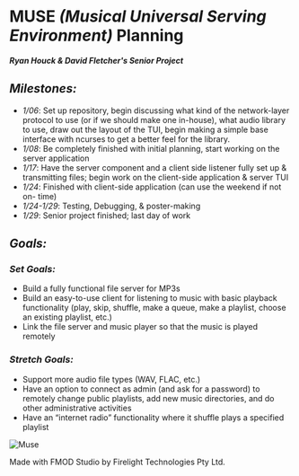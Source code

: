 # MUSE *(Musical Universal Serving Environment)* Planning
***Ryan Houck & David Fletcher's Senior Project***
## ***Milestones:***

- *1/06*: Set up repository, begin discussing what kind of the network-layer
  protocol to use (or if we should make one in-house), what audio library to use,
  draw out the layout of the TUI, begin making a simple base interface with ncurses
  to get a better feel for the library.
- *1/08*: Be completely finished with initial planning, start working on the
  server application
- *1/17*: Have the server component and a client side listener fully set up &
  transmitting files; begin work on the client-side application & server TUI
- *1/24*: Finished with client-side application (can use the weekend if not on-
  time)
- *1/24-1/29*: Testing, Debugging, & poster-making
- *1/29*: Senior project finished; last day of work

## ***Goals:***



### *Set Goals:*

- Build a fully functional file server for MP3s
- Build an easy-to-use client for listening to music with basic playback functionality (play, skip, shuffle, make a queue, make a playlist, choose an existing playlist, etc.)
- Link the file server and music player so that the music is played remotely

### *Stretch Goals:*

- Support more audio file types (WAV, FLAC, etc.)
- Have an option to connect as admin (and ask for a password) to remotely change
  public playlists, add new music directories, and do other administrative activities
- Have an “internet radio” functionality where it shuffle plays a specified
  playlist


![Muse](https://images-wixmp-ed30a86b8c4ca887773594c2.wixmp.com/f/5a15015d-1def-48c3-9fdd-e89ff81f260b/d9a5ur0-3b11c28f-aafe-4336-a46e-9c69c2e84427.gif?token=eyJ0eXAiOiJKV1QiLCJhbGciOiJIUzI1NiJ9.eyJzdWIiOiJ1cm46YXBwOjdlMGQxODg5ODIyNjQzNzNhNWYwZDQxNWVhMGQyNmUwIiwiaXNzIjoidXJuOmFwcDo3ZTBkMTg4OTgyMjY0MzczYTVmMGQ0MTVlYTBkMjZlMCIsIm9iaiI6W1t7InBhdGgiOiJcL2ZcLzVhMTUwMTVkLTFkZWYtNDhjMy05ZmRkLWU4OWZmODFmMjYwYlwvZDlhNXVyMC0zYjExYzI4Zi1hYWZlLTQzMzYtYTQ2ZS05YzY5YzJlODQ0MjcuZ2lmIn1dXSwiYXVkIjpbInVybjpzZXJ2aWNlOmZpbGUuZG93bmxvYWQiXX0.6tYxYGzN_F8xHimOsRA7h28L27J6rcyUWZHjIlPmong)

Made with FMOD Studio by Firelight Technologies Pty Ltd.
